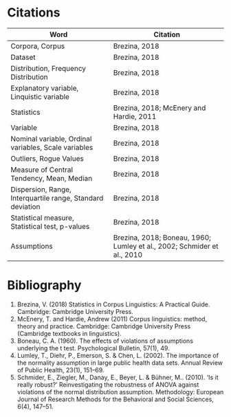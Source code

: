 # Citations

| Word                                                       | Citation                                                                |
|------------------------------------------------------------|-------------------------------------------------------------------------|
| Corpora, Corpus                                            | Brezina, 2018                                                           |
| Dataset                                                    | Brezina, 2018                                                           |
| Distribution, Frequency Distribution                       | Brezina, 2018                                                           |
| Explanatory variable, Linquistic variable                  | Brezina, 2018                                                           |
| Statistics                                                 | Brezina, 2018; McEnery and Hardie, 2011                                 |
| Variable                                                   | Brezina, 2018                                                           |
| Nominal variable, Ordinal variables, Scale variables       | Brezina, 2018                                                           |
| Outliers, Rogue Values                                     | Brezina, 2018                                                           |
| Measure of Central Tendency, Mean, Median                  | Brezina, 2018                                                           |
| Dispersion, Range, Interquartile range, Standard deviation | Brezina, 2018                                                           |
| Statistical measure, Statistical test, p-values            | Brezina, 2018                                                           |
| Assumptions                                                | Brezina, 2018; Boneau, 1960; Lumley et al., 2002; Schmider et al., 2010 |


# Bibliography

1. Brezina, V. (2018) Statistics in Corpus Linguistics: A Practical Guide. Cambridge: Cambridge University Press.
2. McEnery, T. and Hardie, Andrew (2011) Corpus linguistics: method, theory and practice. Cambridge: Cambridge University Press (Cambridge textbooks in linguistics).
3. Boneau, C. A. (1960). The effects of violations of assumptions underlying the t test. Psychological Bulletin, 57(1), 49.
4. Lumley, T., Diehr, P., Emerson, S. & Chen, L. (2002). The importance of the normality assumption in large public health data sets. Annual Review of Public Health, 23(1), 151–69.
5. Schmider, E., Ziegler, M., Danay, E., Beyer, L. & Bühner, M.. (2010). ‘Is it really robust?’ Reinvestigating the robustness of ANOVA against violations of the normal distribution assumption. Methodology: European Journal of Research Methods for the Behavioral and Social Sciences, 6(4), 147–51.
